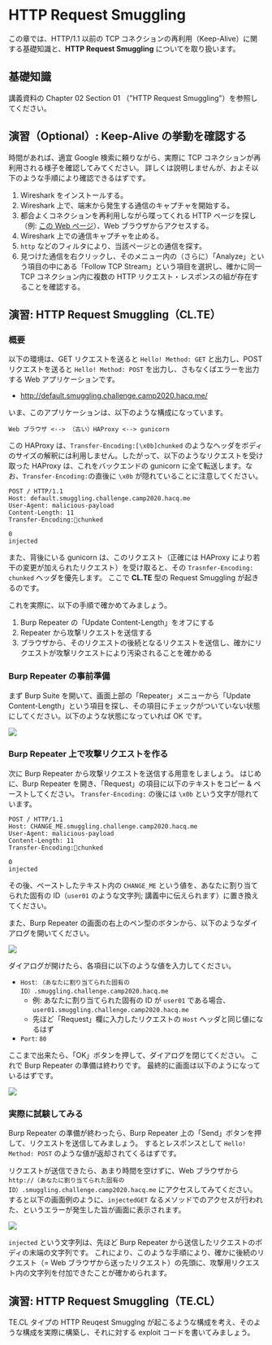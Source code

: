 # HTTP Request Smuggling

この章では、HTTP/1.1 以前の TCP コネクションの再利用（Keep-Alive）に関する基礎知識と、**HTTP Request Smuggling** についてを取り扱います。

## 基礎知識

講義資料の Chapter 02 Section 01 （"HTTP Request Smuggling"）を参照してください。

## 演習（Optional）: Keep-Alive の挙動を確認する

時間があれば、適宜 Google 検索に頼りながら、実際に TCP コネクションが再利用される様子を確認してみてください。
詳しくは説明しませんが、およそ以下のような手順により確認できるはずです。

1. Wireshark をインストールする。
2. Wireshark 上で、端末から発生する通信のキャプチャを開始する。
3. 都合よくコネクションを再利用しながら喋ってくれる HTTP ページを探し（例: [この Web ページ](http://www.columbia.edu/~fdc/sample.html)）、Web ブラウザからアクセスする。
4. Wireshark 上での通信キャプチャを止める。
5. `http` などのフィルタにより、当該ページとの通信を探す。
6. 見つけた通信を右クリックし、そのメニュー内の（さらに）「Analyze」という項目の中にある「Follow TCP Stream」という項目を選択し、確かに同一 TCP コネクション内に複数の HTTP リクエスト・レスポンスの組が存在することを確認する。

## 演習: HTTP Request Smuggling（CL.TE）

### 概要

以下の環境は、GET リクエストを送ると `Hello! Method: GET` と出力し、POST リクエストを送ると `Hello! Method: POST` を出力し、さもなくばエラーを出力する Web アプリケーションです。

- http://default.smuggling.challenge.camp2020.hacq.me/

いま、このアプリケーションは、以下のような構成になっています。

```
Web ブラウザ <--> （古い）HAProxy <--> gunicorn
```

この HAProxy は、`Transfer-Encoding:[\x0b]chunked` のようなヘッダをボディのサイズの解釈には利用しません。したがって、以下のようなリクエストを受け取った HAProxy は、これをバックエンドの gunicorn に全て転送します。なお、`Transfer-Encoding:`の直後に `\x0b` が隠れていることに注意してください。

```
POST / HTTP/1.1
Host: default.smuggling.challenge.camp2020.hacq.me
User-Agent: malicious-payload
Content-Length: 11
Transfer-Encoding:chunked

0
injected
```

また、背後にいる gunicorn は、このリクエスト（正確には HAProxy により若干の変更が加えられたリクエスト）を受け取ると、その `Trasnfer-Encoding: chunked` ヘッダを優先します。
ここで **CL.TE** 型の Request Smuggling が起きるのです。

これを実際に、以下の手順で確かめてみましょう。

1. Burp Repeater の「Update Content-Length」をオフにする
2. Repeater から攻撃リクエストを送信する
3. ブラウザから、そのリクエストの後続となるリクエストを送信し、確かにリクエストが攻撃リクエストにより汚染されることを確かめる

### Burp Repeater の事前準備

まず Burp Suite を開いて、画面上部の「Repeater」メニューから「Update Content-Length」という項目を探し、その項目にチェックがついていない状態にしてください。以下のような状態になっていれば OK です。

![](./images/06/off-content-length.png)

### Burp Repeater 上で攻撃リクエストを作る

次に Burp Repeater から攻撃リクエストを送信する用意をしましょう。
はじめに、Burp Repeater を開き、「Request」の項目に以下のテキストをコピー & ペーストしてください。
`Transfer-Encoding:` の後には `\x0b` という文字が隠れています。

```
POST / HTTP/1.1
Host: CHANGE_ME.smuggling.challenge.camp2020.hacq.me
User-Agent: malicious-payload
Content-Length: 11
Transfer-Encoding:chunked

0
injected
```

その後、ペーストしたテキスト内の `CHANGE_ME` という値を、あなたに割り当てられた固有の ID（`user01` のような文字列; 講義中に伝えられます）に置き換えてください。

また、Burp Repeater の画面の右上のペン型のボタンから、以下のようなダイアログを開いてください。

![](./images/06/target-dialogue.png)

ダイアログが開けたら、各項目に以下のような値を入力してください。

- `Host`: `（あなたに割り当てられた固有の ID）.smuggling.challenge.camp2020.hacq.me`
    - 例: あなたに割り当てられた固有の ID が `user01` である場合、`user01.smuggling.challenge.camp2020.hacq.me`
    - 先ほど「Request」欄に入力したリクエストの `Host` ヘッダと同じ値になるはず
- `Port`: `80`

ここまで出来たら、「OK」ボタンを押して、ダイアログを閉じてください。
これで Burp Repeater の準備は終わりです。
最終的に画面は以下のようになっているはずです。

![](./images/06/configured-repeater.png)

### 実際に試験してみる

Burp Repeater の準備が終わったら、Burp Repeater 上の「Send」ボタンを押して、リクエストを送信してみましょう。
するとレスポンスとして `Hello! Method: POST` のような値が返却されてくるはずです。

リクエストが送信できたら、あまり時間を空けずに、Web ブラウザから `http://（あなたに割り当てられた固有の ID）.smuggling.challenge.camp2020.hacq.me` にアクセスしてみてください。
すると以下の画面例のように、`injectedGET` なるメソッドでのアクセスが行われた、というエラーが発生した旨が画面に表示されます。

![](./images/06/exploit-succeeded.png)

`injected` という文字列は、先ほど Burp Repeater から送信したリクエストのボディの末端の文字列です。
これにより、このような手順により、確かに後続のリクエスト（= Web ブラウザから送ったリクエスト）の先頭に、攻撃用リクエスト内の文字列を付加できたことが確かめられます。

## 演習: HTTP Request Smuggling（TE.CL）

TE.CL タイプの HTTP Reuqest Smugglng が起こるような構成を考え、そのような構成を実際に構築し、それに対する exploit コードを書いてみましょう。
